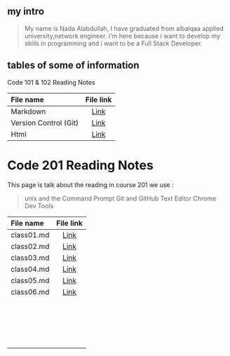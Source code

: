 ## my intro
>My name is Nada Alabdullah, I have graduated from albalqaa applied university,network engineer.
i'm here because i want to develop my skills in programming and i want to be a Full Stack Developer.

## tables of some of information
 
Code 101 & 102 Reading Notes


| File name      | File link     |
| :------------- | :----------: | 
|  Markdown | [Link](https://nada0795.github.io/reading-note/read01)|
| Version Control (Git)   | [Link](https://nada0795.github.io/reading-note/read02)| 
| Html   | [Link](https://nada0795.github.io/reading-note/read03)| 


# Code 201 Reading Notes
This page is talk about the reading in course 201
we use :

> unix and the Command Prompt
> Git and GitHub
> Text Editor
> Chrome Dev Tools

| File name      | File link     |
| :------------- | :----------:  | 
|  class01.md    | [Link](https://nada0795.github.io/reading-note/class01)|
|  class02.md    | [Link](https://nada0795.github.io/reading-note/class02)| 
|  class03.md    | [Link](https://nada0795.github.io/reading-note/class03)|          
|  class04.md    | [Link](https://nada0795.github.io/reading-note/class04)|
|  class05.md    | [Link](https://nada0795.github.io/reading-note/class05)| 
|  class06.md    | [Link](https://nada0795.github.io/reading-note/class06)|
|                |               | 
|                |               |
|                |               |
|                |               | 
|                |               | 
|                |               |
|                |               | 
|                |               |
|                |               | 
|                |               |
|                |               |
|                |               | 
|                |               |
|                |               | 
|                |               |
|                |               | 
|                |               |
|                |               |
|                |               | 
